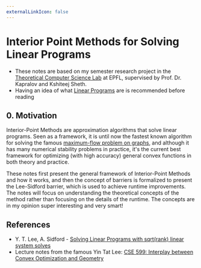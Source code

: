 ```yaml
---
externalLinkIcon: false
---
```


# Interior Point Methods for Solving Linear Programs

* These notes are based on my semester research project in the [Theoretical Computer Science Lab](https://theory.epfl.ch/) at EPFL, supervised by Prof. Dr. Kapralov and Kshiteej Sheth.
* Having an idea of what [Linear Programs](https://en.wikipedia.org/wiki/Linear_programming) are is recommended before reading

## 0. Motivation

Interior-Point Methods are approximation algorithms that solve linear programs. Seen as a framework, it is until now the fastest known algorithm for solving the famous [maximum-flow problem on graphs](https://en.wikipedia.org/wiki/Maximum_flow_problem), and although it has many numerical stability problems in practice, it's the current best framework for optimizing (with high accuracy) general convex functions in both theory and practice.  

These notes first present the general framework of Interior-Point Methods and how it works, and then the concept of barriers is formalized to present the Lee-Sidford barrier, which is used to achieve runtime improvements. The notes will focus on understanding the theoretical concepts of the method rather than focusing on the details of the runtime. The concepts are in my opinion super interesting and very smart!



## References

* Y. T. Lee, A. Sidford - [Solving Linear Programs with sqrt(rank) linear system solves](https://arxiv.org/abs/1910.08033)
* Lecture notes from the famous Yin Tat Lee: [CSE 599: Interplay between Convex Optimization and Geometry](https://yintat.com/teaching/cse599-winter18/)